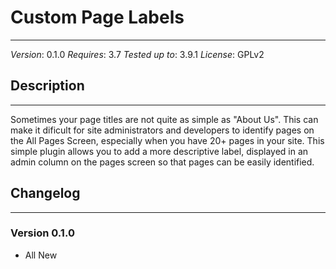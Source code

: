 # Custom Page Labels
*******************************************************************************

*Version*: 0.1.0
*Requires*: 3.7
*Tested up to*: 3.9.1
*License*: GPLv2

## Description
*******************************************************************************

Sometimes your page titles are not quite as simple as "About Us". This can make it dificult for site administrators and developers to identify pages on the All Pages Screen, especially when you have 20+ pages in your site. This simple plugin allows you to add a more descriptive label, displayed in an admin column on the pages screen so that pages can be easily identified.

## Changelog
*******************************************************************************

### Version 0.1.0
* All New

